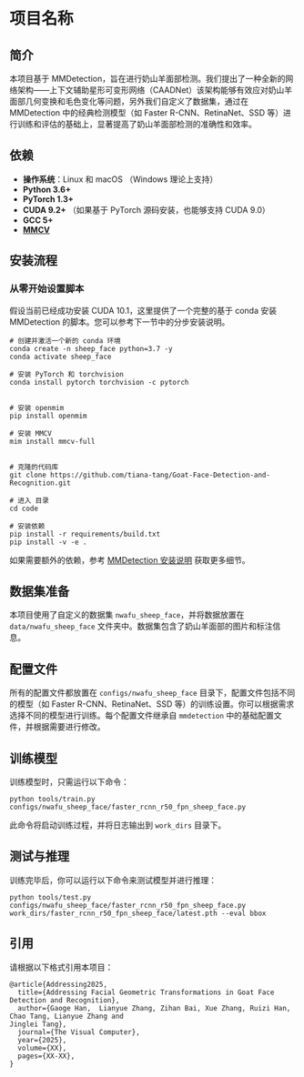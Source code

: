 
# 项目名称

## 简介

本项目基于 MMDetection，旨在进行奶山羊面部检测。我们提出了一种全新的网络架构——上下文辅助星形可变形网络（CAADNet）该架构能够有效应对奶山羊面部几何变换和毛色变化等问题，另外我们自定义了数据集，通过在 MMDetection 中的经典检测模型（如 Faster R-CNN、RetinaNet、SSD 等）进行训练和评估的基础上，显著提高了奶山羊面部检测的准确性和效率。

## 依赖

- **操作系统**：Linux 和 macOS （Windows 理论上支持）
- **Python 3.6+**
- **PyTorch 1.3+**
- **CUDA 9.2+** （如果基于 PyTorch 源码安装，也能够支持 CUDA 9.0）
- **GCC 5+**
- **[MMCV](https://mmcv.readthedocs.io/en/latest/#installation)**

## 安装流程

### 从零开始设置脚本

假设当前已经成功安装 CUDA 10.1，这里提供了一个完整的基于 conda 安装 MMDetection 的脚本。您可以参考下一节中的分步安装说明。


```shell
# 创建并激活一个新的 conda 环境
conda create -n sheep_face python=3.7 -y
conda activate sheep_face

# 安装 PyTorch 和 torchvision
conda install pytorch torchvision -c pytorch


# 安装 openmim
pip install openmim

# 安装 MMCV
mim install mmcv-full


# 克隆的代码库
git clone https://github.com/tiana-tang/Goat-Face-Detection-and-Recognition.git

# 进入 目录
cd code

# 安装依赖
pip install -r requirements/build.txt
pip install -v -e .

```
如果需要额外的依赖，参考 [MMDetection 安装说明](https://mmdetection.readthedocs.io/en/stable/get_started.html) 获取更多细节。

## 数据集准备

本项目使用了自定义的数据集 `nwafu_sheep_face`，并将数据放置在 `data/nwafu_sheep_face` 文件夹中。数据集包含了奶山羊面部的图片和标注信息。

## 配置文件

所有的配置文件都放置在 `configs/nwafu_sheep_face` 目录下，配置文件包括不同的模型（如 Faster R-CNN、RetinaNet、SSD 等）的训练设置。你可以根据需求选择不同的模型进行训练。每个配置文件继承自 `mmdetection` 中的基础配置文件，并根据需要进行修改。

## 训练模型

训练模型时，只需运行以下命令：

```shell
python tools/train.py configs/nwafu_sheep_face/faster_rcnn_r50_fpn_sheep_face.py
```

此命令将启动训练过程，并将日志输出到 `work_dirs` 目录下。

## 测试与推理

训练完毕后，你可以运行以下命令来测试模型并进行推理：

```shell
python tools/test.py configs/nwafu_sheep_face/faster_rcnn_r50_fpn_sheep_face.py work_dirs/faster_rcnn_r50_fpn_sheep_face/latest.pth --eval bbox
```

## 引用

请根据以下格式引用本项目：

```
@article{Addressing2025,
  title={Addressing Facial Geometric Transformations in Goat Face
Detection and Recognition},
  author={Gaoge Han,  Lianyue Zhang, Zihan Bai, Xue Zhang, Ruizi Han, Chao Tang, Lianyue Zhang and
Jinglei Tang},
  journal={The Visual Computer},
  year={2025},
  volume={XX},
  pages={XX-XX},
}
```

